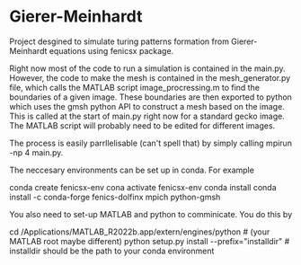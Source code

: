 # Gierer-Meinhardt
Project desgined to simulate turing patterns formation from Gierer-Meinhardt equations using fenicsx package. 

Right now most of the code to run a simulation is contained in the main.py. However, the code to make the mesh is
contained in the mesh_generator.py file, which calls the MATLAB script image_procressing.m to find the boundaries of a
given image. These boundaries are then exported to python which uses the gmsh python API to construct a mesh based on
the image. This is called at the start of main.py right now for a standard gecko image. The MATLAB script will probably
need to be edited for different images.

The process is easily parrllelisable (can't spell that) by simply calling mpirun -np 4 main.py.

The neccesary environments can be set up in conda. For example

conda create fenicsx-env
cona activate fenicsx-env
conda install conda install -c conda-forge fenics-dolfinx mpich python-gmsh


You also need to set-up MATLAB and python to comminicate. You do this by

cd /Applications/MATLAB_R2022b.app/extern/engines/python # (your MATLAB root maybe different)
python setup.py install --prefix="installdir" # installdir should be the path to your conda environment

